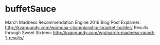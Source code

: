 # buffetSauce
March Madness Recommendation Engine 2016
Blog Post Explainer: http://kvangundy.com/wp/ncaa-championship-bracket-builder/
Results through Sweet Sixteen: http://kvangundy.com/wp/march-madness-round-1-results/
